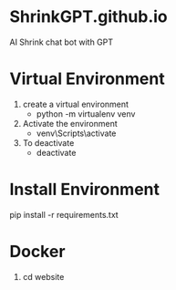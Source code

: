 # ShrinkGPT.github.io
AI Shrink chat bot with GPT
 

# Virtual Environment
1) create a virtual environment
    * python -m virtualenv venv
2) Activate the environment
    * venv\Scripts\activate
3) To deactivate
    * deactivate

# Install Environment
pip install -r requirements.txt


# Docker
1) cd website
<!-- 2) docker build -t website .
3) docker run -dp 127.0.0.1:3000:3000 website -->